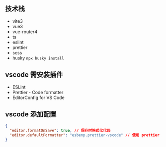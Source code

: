 ## 技术栈

- vite3
- vue3
- vue-router4
- ts
- eslint
- prettier
- scss
- husky `npx husky install`

## vscode 需安装插件

- ESLint
- Prettier - Code formatter
- EditorConfig for VS Code

## vscode 添加配置

```json
{
  "editor.formatOnSave": true, // 保存时格式化代码
  "editor.defaultFormatter": "esbenp.prettier-vscode" // 使用 prettier 进行格式化
}
```
